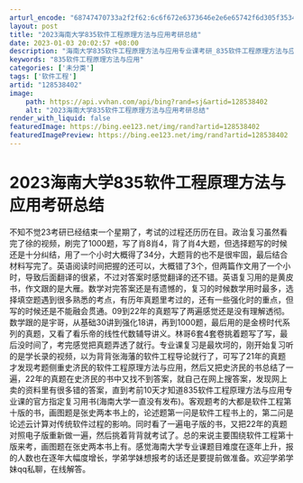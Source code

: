 ```yaml
---
arturl_encode: "68747470733a2f2f62:6c6f672e6373646e2e6e65742f6d305f35343139393630382f:61727469636c652f64657461696c732f313238353338343032"
layout: post
title: "2023海南大学835软件工程原理方法与应用考研总结"
date: 2023-01-03 20:02:57 +08:00
description: "海南大学835软件工程原理方法与应用专业课考研_835软件工程原理方法与应用"
keywords: "835软件工程原理方法与应用"
categories: ['未分类']
tags: ['软件工程']
artid: "128538402"
image:
    path: https://api.vvhan.com/api/bing?rand=sj&artid=128538402
    alt: "2023海南大学835软件工程原理方法与应用考研总结"
render_with_liquid: false
featuredImage: https://bing.ee123.net/img/rand?artid=128538402
featuredImagePreview: https://bing.ee123.net/img/rand?artid=128538402
---
```


# 2023海南大学835软件工程原理方法与应用考研总结

不知不觉23考研已经结束一个星期了，考试的过程还历历在目。政治复习虽然看完了徐的视频，刷完了1000题，写了肖8肖4，背了肖4大题，但选择题写的时候还是十分纠结，用了一个小时大概得了34分，大题背的也不是很牢固，最后结合材料写完了。英语阅读时间把握的还可以，大概错了3个，但两篇作文用了一个小时，导致后面翻译的很紧，不过对答案时感觉翻译的还不错。英语复习用的是黄皮书，作文跟的是大雁。数学对完答案还是有遗憾的，复习的时候数学用时最多，选择填空题遇到很多熟悉的考点，有历年真题里考过的，还有一些强化时的重点，但写的时候还是不能融会贯通。09到22年的真题写了两遍感觉还是没有理解透彻。数学跟的是宇哥，从基础30讲到强化18讲，再到1000题，最后用的是金榜时代系列的真题，又看了看乐帝的线性代数辅导讲义。林哥6套4套卷挑着题写了写，最后没时间了，考完感觉把真题弄透了就行。专业课复习是最坎坷的，刚开始复习听的是学长录的视频，以为背背张海藩的软件工程导论就行了，可写了21年的真题才发现考题侧重史济民的软件工程原理方法与应用，然后又把史济民的书总结了一遍，22年的真题在史济民的书中又找不到答案，就自己在网上搜答案，发现网上卖的资料里有很多错的答案，直到考前10天才知道835软件工程原理方法与应用专业课的官方指定复习用书(海南大学一直没有发布)。客观题考的大都是软件工程第十版的书，画图题是张史两本书上的，论述题第一问是软件工程书上的，第二问是论述云计算对传统软件过程的影响。同时看了一遍电子版的书，又把22年的真题对照电子版重新做一遍，然后挑着背背就考试了。总的来说主要围绕软件工程第十版来考，画图题在张史两本书上有。感觉海南大学专业课题目难度在逐年上升，报的人数也在逐年大幅度增长，学弟学妹想报考的话还是要提前做准备。欢迎学弟学妹qq私聊，在线解答。